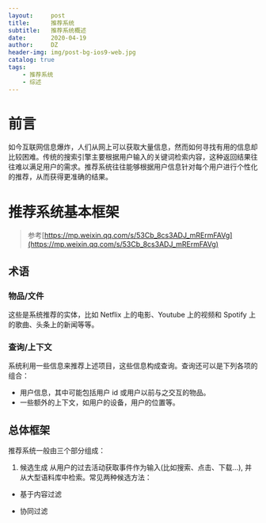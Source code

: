 ```yaml
---
layout:     post
title:      推荐系统
subtitle:   推荐系统概述
date:       2020-04-19
author:     DZ
header-img: img/post-bg-ios9-web.jpg
catalog: true
tags:
    - 推荐系统
    - 综述
---
```

# 前言
如今互联网信息爆炸，人们从网上可以获取大量信息，然而如何寻找有用的信息却比较困难。传统的搜索引擎主要根据用户输入的关键词检索内容，这种返回结果往往难以满足用户的需求。推荐系统往往能够根据用户信息针对每个用户进行个性化的推荐，从而获得更准确的结果。

# 推荐系统基本框架
> 参考[https://mp.weixin.qq.com/s/53Cb_8cs3ADJ_mRErmFAVg](https://mp.weixin.qq.com/s/53Cb_8cs3ADJ_mRErmFAVg)

## 术语
### 物品/文件
这些是系统推荐的实体，⽐如 Netflix 上的电影、Youtube 上的视频和 Spotify 上的歌曲、头条上的新闻等等。

### 查询/上下文
系统利⽤⼀些信息来推荐上述项⽬，这些信息构成查询。查询还可以是下列各项的组合：
* ⽤户信息，其中可能包括⽤户 id 或⽤户以前与之交互的物品。
* ⼀些额外的上下⽂，如⽤户的设备，⽤户的位置等。

## 总体框架
推荐系统一般由三个部分组成：
1. 候选生成
从用户的过去活动获取事件作为输入(比如搜索、点击、下载...), 并从大型语料库中检索。常见两种候选方法：
* 基于内容过滤

* 协同过滤



